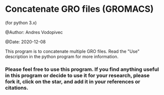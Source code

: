 # Concatenate GRO files (GROMACS)
(for python 3.x)

@Author: Andres Vodopivec

@Date: 2020-12-08


This program is to concatenate multiple GRO files. Read the "Use" description in the python program for more information.


### Please feel free to use this program. If you find anything useful in this program or decide to use it for your research, please fork it, click on the star, and add it in your references or citations.
